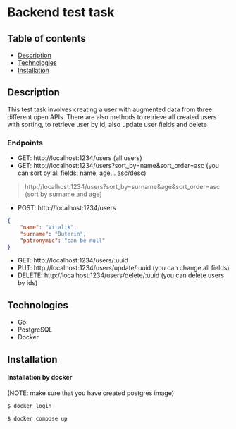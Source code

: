 # Backend test task

## Table of contents

- [Description](#description)
- [Technologies](#technologies)
- [Installation](#installation)


## Description
This test task involves creating a user with augmented data from three different open APIs. There are also methods to retrieve all created users with sorting, to retrieve user by id, also update user fields and delete

### Endpoints
- GET: http://localhost:1234/users (all users)
- GET: http://localhost:1234/users?sort_by=name&sort_order=asc (you can sort by all fields: name, age... asc/desc)
> http://localhost:1234/users?sort_by=surname&age&sort_order=asc (sort by surname and age)
- POST: http://localhost:1234/users
```json
{
    "name": "Vitalik",
    "surname": "Buterin",
    "patronymic": "can be null"
}
```
- GET: http://localhost:1234/users/:uuid
- PUT: http://localhost:1234/users/update/:uuid (you can change all fields)
- DELETE: http://localhost:1234/users/delete/:uuid (you can delete users by ids)

## Technologies
- Go
- PostgreSQL
- Docker

## Installation
#### Installation by docker

(NOTE: make sure that you have created postgres image)

```bash
$ docker login

$ docker compose up
```
